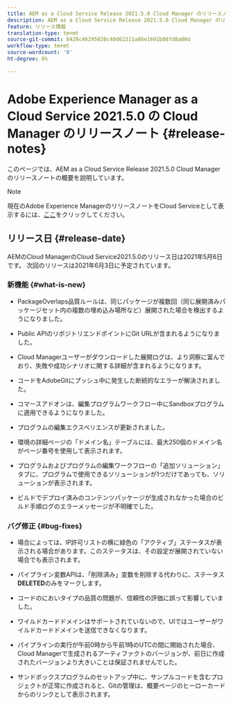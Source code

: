 ```yaml
---
title: AEM as a Cloud Service Release 2021.5.0 Cloud Manager のリリースノート
description: AEM as a Cloud Service Release 2021.5.0 Cloud Manager のリリースノート
feature: リリース情報
translation-type: tm+mt
source-git-commit: 8428c46295020c40d62311a86e1691b08fd8a00d
workflow-type: tm+mt
source-wordcount: '0'
ht-degree: 0%

---
```



# Adobe Experience Manager as a Cloud Service 2021.5.0 の Cloud Manager のリリースノート {#release-notes}

このページでは、AEM as a Cloud Service Release 2021.5.0 Cloud Manager のリリースノートの概要を説明しています。

>[!NOTE]
>現在のAdobe Experience ManagerのリリースノートをCloud Serviceとして表示するには、[ここ](https://experienceleague.adobe.com/docs/experience-manager-cloud-service/release-notes/release-notes/release-notes-current.html?lang=ja)をクリックしてください。

## リリース日 {#release-date}

AEMのCloud ManagerのCloud Service2021.5.0のリリース日は2021年5月6日です。
次回のリリースは2021年6月3日に予定されています。

### 新機能 {#what-is-new}

* PackageOverlaps品質ルールは、同じパッケージが複数回（同じ展開済みパッケージセット内の複数の埋め込み場所など）展開された場合を検出するようになりました。

* Public APIのリポジトリエンドポイントにGit URLが含まれるようになりました。

* Cloud Managerユーザーがダウンロードした展開ログは、より洞察に富んでおり、失敗や成功シナリオに関する詳細が含まれるようになります。

* コードをAdobeGitにプッシュ中に発生した断続的なエラーが解決されました。

* コマースアドオンは、編集プログラムワークフロー中にSandboxプログラムに適用できるようになりました。

* プログラムの編集エクスペリエンスが更新されました。

* 環境の詳細ページの「ドメイン名」テーブルには、最大250個のドメイン名がページ番号を使用して表示されます。

* プログラムおよびプログラムの編集ワークフローの「追加ソリューション」タブに、プログラムで使用できるソリューションが1つだけであっても、ソリューションが表示されます。

* ビルドでデプロイ済みのコンテンツパッケージが生成されなかった場合のビルド手順ログのエラーメッセージが不明確でした。

### バグ修正 {#bug-fixes}

* 場合によっては、IP許可リストの横に緑色の「アクティブ」ステータスが表示される場合があります。このステータスは、その設定が展開されていない場合でも表示されます。

* パイプライン変数APIは、「削除済み」変数を削除する代わりに、ステータス&#x200B;**DELETED**&#x200B;のみをマークします。

* コードのにおいタイプの品質の問題が、信頼性の評価に誤って影響していました。

* ワイルドカードドメインはサポートされていないので、UIではユーザーがワイルドカードドメインを送信できなくなります。

* パイプラインの実行が午前0時から午前1時のUTCの間に開始された場合、Cloud Managerで生成されるアーティファクトのバージョンが、前日に作成されたバージョンより大きいことは保証されませんでした。

* サンドボックスプログラムのセットアップ中に、サンプルコードを含むプロジェクトが正常に作成されると、Gitの管理は、概要ページのヒーローカードからのリンクとして表示されます。